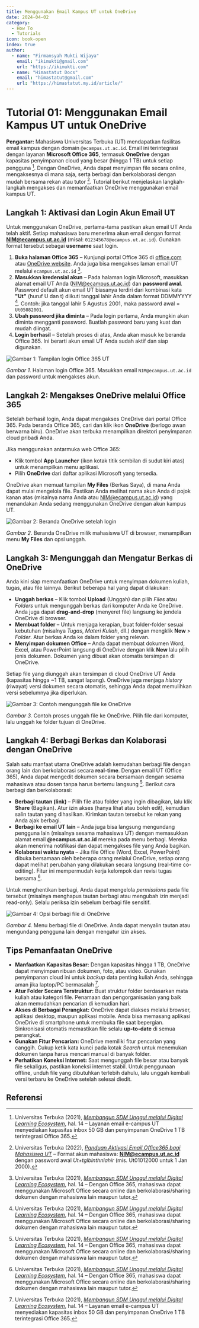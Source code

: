 ```yaml
--- 
title: Menggunakan Email Kampus UT untuk OneDrive
date: 2024-04-02
category:
  - How To
  - Tutorials
icon: book-open
index: true
author:
  - name: "Firmansyah Mukti Wijaya"
    email: "ikimukti@gmail.com"
    url: "https://ikimukti.com"
  - name: "Himastatut Docs"
    email: "himastatut@gmail.com"
    url: "https://himastatut.my.id/article/"
--- 
```


# Tutorial 01: Menggunakan Email Kampus UT untuk OneDrive

**Pengantar:** Mahasiswa Universitas Terbuka (UT) mendapatkan fasilitas email kampus dengan domain `@ecampus.ut.ac.id`. Email ini terintegrasi dengan layanan **Microsoft Office 365**, termasuk **OneDrive** dengan kapasitas penyimpanan cloud yang besar (hingga 1 TB) untuk setiap pengguna [^1]. Dengan OneDrive, Anda dapat menyimpan file secara online, mengaksesnya di mana saja, serta berbagi dan berkolaborasi dengan mudah bersama rekan atau tutor [^2]. Tutorial berikut menjelaskan langkah-langkah mengakses dan memanfaatkan OneDrive menggunakan email kampus UT.

## Langkah 1: Aktivasi dan Login Akun Email UT

Untuk menggunakan OneDrive, pertama-tama pastikan akun email UT Anda telah aktif. Setiap mahasiswa baru menerima akun email dengan format **NIM@ecampus.ut.ac.id** (misal: `012345678@ecampus.ut.ac.id`). Gunakan format tersebut sebagai **username** saat login. 

1. **Buka halaman Office 365** – Kunjungi portal Office 365 di [office.com](https://www.office.com/) atau [OneDrive website](https://www.onedrive.com/). Anda juga bisa mengakses laman email UT melalui `ecampus.ut.ac.id` [^3].
2. **Masukkan kredensial akun** – Pada halaman login Microsoft, masukkan alamat email UT Anda (NIM@ecampus.ut.ac.id) dan **password awal**. Password default akun email UT biasanya terdiri dari kombinasi kata **"Ut"** (huruf U dan t) diikuti tanggal lahir Anda dalam format DDMMYYYY [^3]. Contoh: jika tanggal lahir 5 Agustus 2001, maka password awal = `Ut05082001`. 
3. **Ubah password jika diminta** – Pada login pertama, Anda mungkin akan diminta mengganti password. Buatlah password baru yang kuat dan mudah diingat.
4. **Login berhasil** – Setelah proses di atas, Anda akan masuk ke beranda Office 365. Ini berarti akun email UT Anda sudah aktif dan siap digunakan.

![Gambar 1: Tampilan login Office 365 UT](tutorial01/placeholder_login.png)  

*Gambar 1.* Halaman login Office 365. Masukkan email `NIM@ecampus.ut.ac.id` dan password untuk mengakses akun.

## Langkah 2: Mengakses OneDrive melalui Office 365

Setelah berhasil login, Anda dapat mengakses OneDrive dari portal Office 365. Pada beranda Office 365, cari dan klik ikon **OneDrive** (berlogo awan berwarna biru). OneDrive akan terbuka menampilkan direktori penyimpanan cloud pribadi Anda.

Jika menggunakan antarmuka web Office 365:
- Klik tombol **App Launcher** (ikon kotak titik sembilan di sudut kiri atas) untuk menampilkan menu aplikasi.
- Pilih **OneDrive** dari daftar aplikasi Microsoft yang tersedia.

OneDrive akan memuat tampilan **My Files** (Berkas Saya), di mana Anda dapat mulai mengelola file. Pastikan Anda melihat nama akun Anda di pojok kanan atas (misalnya nama Anda atau NIM@ecampus.ut.ac.id) yang menandakan Anda sedang menggunakan OneDrive dengan akun kampus UT.

![Gambar 2: Beranda OneDrive setelah login](tutorial01/placeholder_onedrive.png)  

*Gambar 2.* Beranda OneDrive milik mahasiswa UT di browser, menampilkan menu **My Files** dan opsi unggah.

## Langkah 3: Mengunggah dan Mengatur Berkas di OneDrive

Anda kini siap memanfaatkan OneDrive untuk menyimpan dokumen kuliah, tugas, atau file lainnya. Berikut beberapa hal yang dapat dilakukan:
- **Unggah berkas** – Klik tombol **Upload** (Unggah) dan pilih *Files* atau *Folders* untuk mengunggah berkas dari komputer Anda ke OneDrive. Anda juga dapat **drag-and-drop** (menyeret file) langsung ke jendela OneDrive di browser.
- **Membuat folder** – Untuk menjaga kerapian, buat folder-folder sesuai kebutuhan (misalnya *Tugas*, *Materi Kuliah*, dll.) dengan mengklik **New** > *Folder*. Atur berkas Anda ke dalam folder yang relevan.
- **Menyimpan dokumen Office** – Anda dapat membuat dokumen Word, Excel, atau PowerPoint langsung di OneDrive dengan klik **New** lalu pilih jenis dokumen. Dokumen yang dibuat akan otomatis tersimpan di OneDrive.

Setiap file yang diunggah akan tersimpan di cloud OneDrive UT Anda (kapasitas hingga ~1 TB, sangat lapang). OneDrive juga menjaga *history* (riwayat) versi dokumen secara otomatis, sehingga Anda dapat memulihkan versi sebelumnya jika diperlukan.

![Gambar 3: Contoh mengunggah file ke OneDrive](tutorial01/placeholder_upload.png)  

*Gambar 3.* Contoh proses unggah file ke OneDrive. Pilih file dari komputer, lalu unggah ke folder tujuan di OneDrive.

## Langkah 4: Berbagi Berkas dan Kolaborasi dengan OneDrive

Salah satu manfaat utama OneDrive adalah kemudahan berbagi file dengan orang lain dan berkolaborasi secara **real-time**. Dengan email UT (Office 365), Anda dapat mengedit dokumen secara bersamaan dengan sesama mahasiswa atau dosen tanpa harus bertemu langsung [^4]. Berikut cara berbagi dan berkolaborasi:
- **Berbagi tautan (link)** – Pilih file atau folder yang ingin dibagikan, lalu klik **Share** (Bagikan). Atur izin akses (hanya lihat atau boleh edit), kemudian salin tautan yang dihasilkan. Kirimkan tautan tersebut ke rekan yang Anda ajak berbagi.
- **Berbagi ke email UT lain** – Anda juga bisa langsung mengundang pengguna lain (misalnya sesama mahasiswa UT) dengan memasukkan alamat email **@ecampus.ut.ac.id** mereka pada menu berbagi. Mereka akan menerima notifikasi dan dapat mengakses file yang Anda bagikan.
- **Kolaborasi waktu nyata** – Jika file Office (Word, Excel, PowerPoint) dibuka bersamaan oleh beberapa orang melalui OneDrive, setiap orang dapat melihat perubahan yang dilakukan secara langsung (real-time co-editing). Fitur ini mempermudah kerja kelompok dan revisi tugas bersama [^4].

Untuk menghentikan berbagi, Anda dapat mengelola *permissions* pada file tersebut (misalnya menghapus tautan berbagi atau mengubah izin menjadi read-only). Selalu periksa izin sebelum berbagi file sensitif.

![Gambar 4: Opsi berbagi file di OneDrive](tutorial01/placeholder_share.png)  

*Gambar 4.* Menu berbagi file di OneDrive. Anda dapat menyalin tautan atau mengundang pengguna lain dengan mengatur izin akses.

## Tips Pemanfaatan OneDrive

- **Manfaatkan Kapasitas Besar:** Dengan kapasitas hingga 1 TB, OneDrive dapat menyimpan ribuan dokumen, foto, atau video. Gunakan penyimpanan cloud ini untuk *backup* data penting kuliah Anda, sehingga aman jika laptop/PC bermasalah [^1].
- **Atur Folder Secara Terstruktur:** Buat struktur folder berdasarkan mata kuliah atau kategori file. Penamaan dan pengorganisasian yang baik akan memudahkan pencarian di kemudian hari.
- **Akses di Berbagai Perangkat:** OneDrive dapat diakses melalui browser, aplikasi desktop, maupun aplikasi mobile. Anda bisa memasang aplikasi OneDrive di smartphone untuk membuka file saat bepergian. Sinkronisasi otomatis memastikan file selalu **up-to-date** di semua perangkat.
- **Gunakan Fitur Pencarian:** OneDrive memiliki fitur pencarian yang canggih. Cukup ketik kata kunci pada kotak *Search* untuk menemukan dokumen tanpa harus mencari manual di banyak folder.
- **Perhatikan Koneksi Internet:** Saat mengunggah file besar atau banyak file sekaligus, pastikan koneksi internet stabil. Untuk penggunaan offline, unduh file yang dibutuhkan terlebih dahulu, lalu unggah kembali versi terbaru ke OneDrive setelah selesai diedit.

## Referensi

[^1]: Universitas Terbuka (2021), *[Membangun SDM Unggul melalui Digital Learning Ecosystem](https://repository.ut.ac.id/9499/1/BP0018-21.pdf.pdf)*, hal. 14 – Layanan email e-campus UT menyediakan kapasitas inbox 50 GB dan penyimpanan OneDrive 1 TB terintegrasi Office 365.
[^2]: Universitas Terbuka (2022), *[Panduan Aktivasi Email Office365 bagi Mahasiswa UT](https://palembang.ut.ac.id/article/pengumuman/pengenalan-fitur-baru-sia-ut-dengan-nama-baru-my-ut#:~:text=Diinformasikan%20untuk%20masuk%20ke%20halaman,silahkan%20merubah%20password%20default%20tersebut.)* – Format akun mahasiswa: **NIM@ecampus.ut.ac.id** dengan password awal *Ut+tglblnthnlahir* (mis. Ut01012000 untuk 1 Jan 2000).
[^3]: Universitas Terbuka (2021), *[Membangun SDM Unggul melalui Digital Learning Ecosystem](https://repository.ut.ac.id/9499/1/BP0018-21.pdf.pdf)*, hal. 14 – Dengan Office 365, mahasiswa dapat menggunakan Microsoft Office secara online dan berkolaborasi/sharing dokumen dengan mahasiswa lain maupun tutor.
[^4]: Universitas Terbuka (2021), *[Membangun SDM Unggul melalui Digital Learning Ecosystem](https://repository.ut.ac.id/9499/1/BP0018-21.pdf.pdf)*, hal. 14 – Dengan Office 365, mahasiswa dapat menggunakan Microsoft Office secara online dan berkolaborasi/sharing dokumen dengan mahasiswa lain maupun tutor.
